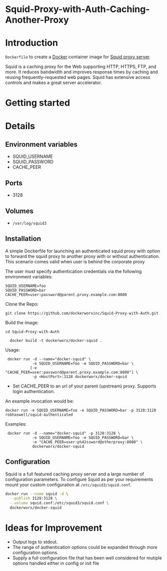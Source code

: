 # Squid-Proxy-with-Auth-Caching-Another-Proxy

# Introduction

`Dockerfile` to create a [Docker](https://www.docker.com/) container image for [Squid proxy server](http://www.squid-cache.org/).

Squid is a caching proxy for the Web supporting HTTP, HTTPS, FTP, and more. It reduces bandwidth and improves response times by caching and reusing frequently-requested web pages. Squid has extensive access controls and makes a great server accelerator.

# Getting started

Details
=======

Environment variables
---------------------

* SQUID_USERNAME
* SQUID_PASSWORD
* CACHE_PEER

Ports
-----

* 3128

Volumes
-------

* `/var/log/squid3`

## Installation

A simple Dockerfile for launching an authenticated squid proxy with option to forward the squid proxy to another proxy with or without authentication.
This scenario comes valid when user is behind the corporate proxy

The user must specify authentication credentials via the following environment variables:

```
SQUID_USERNAME=foo
SQUID_PASSWORD=bar
CACHE_PEER=user:password@parent.proxy.example.com:8080
```

Clone the Repo:
```
git clone https://github.com/dockerworxinc/Squid-Proxy-with-Auth.git
```

Build the image:
```
cd Squid-Proxy-with-Auth
```

```
  docker build -t dockerworx/docker-squid .
```

Usage:
```
 docker run -d --name="docker-squid" \
            -e SQUID_USERNAME=foo -e SQUID_PASSWORD=bar \
           [-e "CACHE_PEER=user:password@parent.proxy.example.com:8080"] \
            -p <HostPort>:3128 dockerworx/docker-squid
```

- Set CACHE_PEER to an url of your parent (upstream) proxy. Supports login authentication.

An example invocation would be:

```
docker run -e SQUID_USERNAME=foo -e SQUID_PASSWORD=bar -p 3128:3128 robhaswell/squid-authenticated
```
Examples:

```
 docker run -d --name="docker-squid" -p 3128:3128 \
            -e SQUID_USERNAME=foo -e SQUID_PASSWORD=bar \
            -e "CACHE_PEER=user:p%42ssword@otherproxy:8080" \
            dockerworx/docker-squid

```

## Configuration

Squid is a full featured caching proxy server and a large number of configuration parameters. To configure Squid as per your requirements mount your custom configuration at `/etc/squid3/squid.conf`.

```bash
docker run --name squid -d \
  --publish 3128:3128 \
  --volume squid.conf:/etc/squid3/squid.conf \
  dockerworx/docker-squid
```


Ideas for Improvement
=====================

* Output logs to stdout.
* The range of authentication options could be expanded through more configuration options.
* Supply a full configuration file that has been well considered for mutiple options handled either in config or init file 

